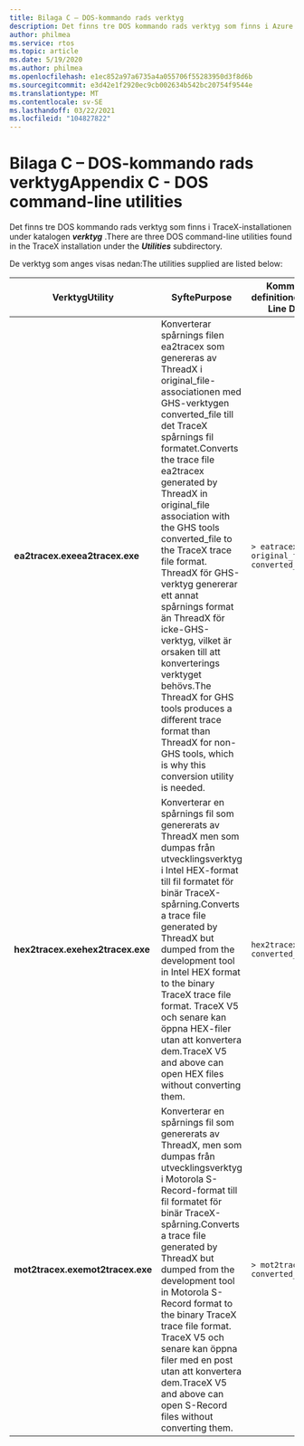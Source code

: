 ```yaml
---
title: Bilaga C – DOS-kommando rads verktyg
description: Det finns tre DOS kommando rads verktyg som finns i Azure återställnings tider TraceX-installationen under katalogen verktyg.
author: philmea
ms.service: rtos
ms.topic: article
ms.date: 5/19/2020
ms.author: philmea
ms.openlocfilehash: e1ec852a97a6735a4a055706f55283950d3f8d6b
ms.sourcegitcommit: e3d42e1f2920ec9cb002634b542bc20754f9544e
ms.translationtype: MT
ms.contentlocale: sv-SE
ms.lasthandoff: 03/22/2021
ms.locfileid: "104827822"
---
```

# <a name="appendix-c---dos-command-line-utilities"></a><span data-ttu-id="6f798-103">Bilaga C – DOS-kommando rads verktyg</span><span class="sxs-lookup"><span data-stu-id="6f798-103">Appendix C - DOS command-line utilities</span></span>

<span data-ttu-id="6f798-104">Det finns tre DOS kommando rads verktyg som finns i TraceX-installationen under katalogen ***verktyg*** .</span><span class="sxs-lookup"><span data-stu-id="6f798-104">There are three DOS command-line utilities found in the TraceX installation under the ***Utilities*** subdirectory.</span></span>

<span data-ttu-id="6f798-105">De verktyg som anges visas nedan:</span><span class="sxs-lookup"><span data-stu-id="6f798-105">The utilities supplied are listed below:</span></span>

| <span data-ttu-id="6f798-106">**Verktyg**</span><span class="sxs-lookup"><span data-stu-id="6f798-106">**Utility**</span></span>                              | <span data-ttu-id="6f798-107">**Syfte**</span><span class="sxs-lookup"><span data-stu-id="6f798-107">**Purpose**</span></span>                               | <span data-ttu-id="6f798-108">**Kommando rads definitioner**</span><span class="sxs-lookup"><span data-stu-id="6f798-108">**Command-Line Definitions**</span></span> |
| -------------------------------- | ----------------------------------------- | ---------------------------- |
| <span data-ttu-id="6f798-109">**ea2tracex.exe**</span><span class="sxs-lookup"><span data-stu-id="6f798-109">**ea2tracex.exe**</span></span>                | <span data-ttu-id="6f798-110">Konverterar spårnings filen ea2tracex som genereras av ThreadX i original_file-associationen med GHS-verktygen converted_file till det TraceX spårnings fil formatet.</span><span class="sxs-lookup"><span data-stu-id="6f798-110">Converts the trace file ea2tracex generated by ThreadX in original_file association with the GHS tools converted_file to the TraceX trace file format.</span></span> <span data-ttu-id="6f798-111">ThreadX för GHS-verktyg genererar ett annat spårnings format än ThreadX för icke-GHS-verktyg, vilket är orsaken till att konverterings verktyget behövs.</span><span class="sxs-lookup"><span data-stu-id="6f798-111">The ThreadX for GHS tools produces a different trace format than ThreadX for non-GHS tools, which is why this conversion utility is needed.</span></span> | ``` > eatracex original_file converted_file <cr> ``` | 
<span data-ttu-id="6f798-112">**hex2tracex.exe**</span><span class="sxs-lookup"><span data-stu-id="6f798-112">**hex2tracex.exe**</span></span> | <span data-ttu-id="6f798-113">Konverterar en spårnings fil som genererats av ThreadX men som dumpas från utvecklingsverktyg i Intel HEX-format till fil formatet för binär TraceX-spårning.</span><span class="sxs-lookup"><span data-stu-id="6f798-113">Converts a trace file generated by ThreadX but dumped from the development tool in Intel HEX format to the binary TraceX trace file format.</span></span> <span data-ttu-id="6f798-114">TraceX V5 och senare kan öppna HEX-filer utan att konvertera dem.</span><span class="sxs-lookup"><span data-stu-id="6f798-114">TraceX V5 and above can open HEX files without converting them.</span></span> | ``` hex2tracex hex_file converted_file <cr> ``` | 
<span data-ttu-id="6f798-115">**mot2tracex.exe**</span><span class="sxs-lookup"><span data-stu-id="6f798-115">**mot2tracex.exe**</span></span> | <span data-ttu-id="6f798-116">Konverterar en spårnings fil som genererats av ThreadX, men som dumpas från utvecklingsverktyg i Motorola S-Record-format till fil formatet för binär TraceX-spårning.</span><span class="sxs-lookup"><span data-stu-id="6f798-116">Converts a trace file generated by ThreadX but dumped from the development tool in  Motorola S-Record format to the binary TraceX trace file format.</span></span> <span data-ttu-id="6f798-117">TraceX V5 och senare kan öppna filer med en post utan att konvertera dem.</span><span class="sxs-lookup"><span data-stu-id="6f798-117">TraceX V5 and above can open S-Record files without converting them.</span></span> | ``` > mot2tracex mot_file converted_file <cr> ```|